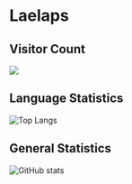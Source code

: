# Laelaps

## Visitor Count

![](https://visitor-badge.laobi.icu/badge?page_id=lae-laps.lae-laps)

## Language Statistics

![Top Langs](https://github-readme-stats.vercel.app/api/top-langs/?username=lae-laps&theme=tokyonight)

## General Statistics

![GitHub stats](https://github-readme-stats.vercel.app/api?username=CharalambosIoannou&show_icons=true&theme=tokyonight)
